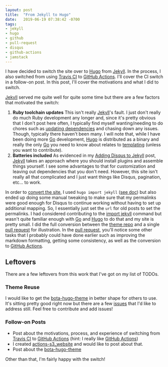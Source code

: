 ```yaml
---
layout: post
title:  "From Jekyll to Hugo"
date:   2019-06-19 07:38:42 -0700
tags:
- jekyll
- hugo
- github
- pull-request
- disqus
- github-actions
- jamstack
---
```

I have decided to switch the site over to [Hugo][hugo] from [Jekyll][jekyll]. In the process, I also switched from
using [Travis CI][travis] to [GitHub Actions][github-actions]. I'll cover the CI switch in a follow-on post. 
In this post, I'll cover the motivations and what I did to switch.

[Jekyll][jekyll] served me quite well for quite some time but there are a few factors that motivated the switch:

1. **Ruby toolchain updates** This isn't really [Jekyll][jekyll]'s fault. I just don't really do much Ruby development
any longer and, since it's pretty obvious that I don't post here often, I typically find myself wanting/needing to 
do chores such as [updating dependencies][chore] and chasing down any issues. Though, typically there haven't been 
many. I will note that, while I have been doing more [Go][go] development, [Hugo][hugo] is distributed
as a binary and really the only [Go][go] you need to know about relates to [templating][templates] (unless you want 
to contribute).
2. **Batteries included** As evidenced in my [Adding Disqus to Jekyll][disqus-post] post, [Jekyll][jekyll] takes an 
approach where you should install plugins and assemble things yourself. I see some advantages to that for customization
and leaving out dependencies that you don't need. However, this site isn't really all that complicated and I just want 
things like Disqus, pagination, etc... to work.
<!--more-->

In order to [convert the site][site-pr], I used `hugo import jekyll` ([see doc][import]) but also ended up doing some manual tweaking
to make sure that my permalinks were good enough for Disqus to continue working without having to set up additional mapping.
So, I essentially just set the `url` for old posts to set the permalinks. I had considered contributing to the 
[import jekyll][import] command but wasn't quite familiar enough with [Go][go] and [Hugo][hugo] to do that and my site 
is pretty small. I did the full conversion between the [theme repo][theme] and a single [pull request][site-pr] for illustration. In
the [pull request][site-pr], you'll notice some other tasks that I probably could have done earlier such as improving the markdown
formatting, getting some consistency, as well as the conversion to [GitHub Actions][github-actions].

## Leftovers
There are a few leftovers from this work that I've got on my list of TODOs.
### Theme Reuse
I would like to get the [bota-hugo-theme][theme] in better shape for others to use. It's sitting pretty good right now but there are
a few [issues][theme-issues] that I'd like to address still. Feel free to contribute and add issues!
### Follow-on Posts
* Post about the motivations, process, and experience of switching from [Travis CI][travis] to [GitHub Actions][github-actions] (hint: 
I really like [GitHub Actions][github-actions])
* I created [actions-s3_website][s3-action] and would like to post about that.
* Post about the [bota-hugo-theme][theme]

Other than that, I'm fairly happy with the switch!

[hugo]: https://gohugo.io/
[templates]: https://gohugo.io/templates/
[jekyll]: https://jekyllrb.com/
[disqus-post]: /posts/2015/12/19/adding-disqus-to-jekyll-site/
[site-pr]: https://github.com/justinharringa/harringa.com/pull/25
[chore]: https://github.com/justinharringa/harringa.com/pull/24
[theme]: https://github.com/justinharringa/bota-hugo-theme
[theme-issues]: https://github.com/justinharringa/bota-hugo-theme/issues
[go]: https://golang.org/
[import]: https://gohugo.io/commands/hugo_import_jekyll/
[s3-action]: https://github.com/justinharringa/actions-s3_website
[travis]: https://travis-ci.org/
[github-actions]: https://github.com/features/actions
